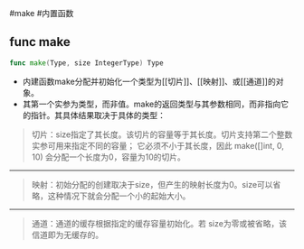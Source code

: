 #make
#内置函数

## func make

```go
func make(Type, size IntegerType) Type
```

* 内建函数make分配并初始化一个类型为[[切片]]、[[映射]]、或[[通道]]的对象。
* 其第一个实参为类型，而非值。make的返回类型与其参数相同，而非指向它的指针。其具体结果取决于具体的类型：

> 切片：size指定了其长度。该切片的容量等于其长度。切片支持第二个整数实参可用来指定不同的容量；
> 它必须不小于其长度，因此 make([]int, 0, 10) 会分配一个长度为0，容量为10的切片。
	 
---

> 映射：初始分配的创建取决于size，但产生的映射长度为0。size可以省略，这种情况下就会分配一个小的起始大小。

---

> 通道：通道的缓存根据指定的缓存容量初始化。若 size为零或被省略，该信道即为无缓存的。